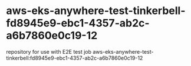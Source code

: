 # aws-eks-anywhere-test-tinkerbell-fd8945e9-ebc1-4357-ab2c-a6b7860e0c19-12
repository for use with E2E test job aws-eks-anywhere-test-tinkerbell:fd8945e9-ebc1-4357-ab2c-a6b7860e0c19-12
